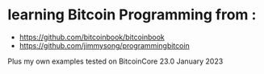 # learning Bitcoin Programming from :
- https://github.com/bitcoinbook/bitcoinbook
- https://github.com/jimmysong/programmingbitcoin

Plus my own examples tested on BitcoinCore 23.0 January 2023
